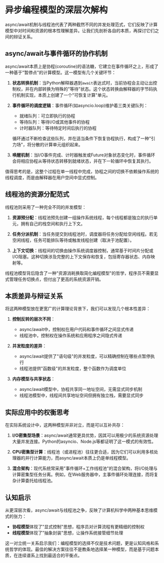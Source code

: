 # 异步编程模型的深层次解构

async/await机制与线程池代表了两种截然不同的并发处理范式，它们反映了计算模型中对时间和资源的根本性理解差异。让我们先剖析各自的本质，再探讨它们之间的辩证关系。

## async/await与事件循环的协作机制

async/await本质上是协程(coroutine)的语法糖，它建立在事件循环之上，形成了一种基于"暂停点"的计算模型。这一模型有几个关键环节：

1. **状态转换机制**：当Python解释器遇到`await`表达式时，当前协程会主动让出控制权，并在内部转换为特殊的"等待"状态。这个状态转换由解释器的字节码执行机制实现，本质上创建了一个"可恢复计算"单元。
    
2. **事件循环的调度逻辑**：事件循环(如asyncio.loop)维护着三类关键队列：
    
    - 就绪队列：可立即执行的协程
    - 等待队列：等待I/O或其他事件的协程
    - 计时器队列：等待特定时间后执行的协程
    
    循环通过不断检查这些队列，并在适当条件下恢复协程执行，构成了一种"引力场"，将分散的计算单元组织起来。
    
3. **唤醒机制**：当I/O事件完成、计时器触发或Future对象状态变化时，事件循环会将相应协程从等待状态转移到就绪状态，并在下一轮循环中恢复其执行。
    

值得思考的是，这整个过程在单一线程中完成，协程之间的切换不依赖操作系统的线程调度，而是由解释器在用户空间中显式控制。

## 线程池的资源分配范式

线程池则采用了一种完全不同的并发模型：

1. **资源预分配**：线程池预先创建一组操作系统线程，每个线程都是独立的执行单元，拥有自己的栈空间和执行上下文。
    
2. **任务分派机制**：当任务提交到线程池时，调度器将任务分配给空闲线程。若无空闲线程，任务可能排队等待或触发线程创建（取决于池配置）。
    
3. **上下文切换**：线程间的切换由操作系统调度器控制，通常基于时间片分配或I/O阻塞。这种切换涉及完整的上下文保存和恢复，包括寄存器状态、内存映射等。
    

线程池模型背后隐含了一种"资源消耗换取简化编程模型"的哲学，程序员不需要显式管理任务切换点，但付出了更高的系统资源开销。

## 本质差异与辩证关系

将这两种模型放在更宽广的计算理论背景下，我们可以发现几个根本性差异：

1. **控制反转的层次不同**：
    
    - async/await中，控制权在用户代码和事件循环之间显式传递
    - 线程池中，控制权在操作系统和应用程序之间隐式传递
2. **并发粒度的差异**：
    
    - async/await提供了"语句级"的并发粒度，可以精确控制在哪些点暂停执行
    - 线程池提供"函数级"的并发粒度，整个函数作为调度单位
3. **内存模型与共享状态**：
    
    - async/await模型中，协程共享同一地址空间，无需显式同步机制
    - 线程池模型中，线程间共享地址空间但拥有独立栈，需要显式同步

## 实际应用中的权衡思考

在实际系统设计中，这两种模型并非对立，而是可以互补共存：

1. **I/O密集型场景**：async/await通常更具优势，因其可以用极少的系统资源处理大量并发连接。Python的asyncio、Node.js等都证明了这一模式的有效性。
    
2. **CPU密集型计算**：线程池（或进程池）往往更合适，因为它们可以利用多核处理器的并行计算能力，而async/await本质上仍是单线程模型。
    
3. **混合架构**：现代系统常采用"事件循环+工作线程池"的混合架构，将I/O处理与计算密集型任务分离。例如，在Web服务器中，主事件循环处理连接，而将复杂计算委托给线程池。
    

## 认知启示

从更深层次看，async/await与线程池之争，反映了计算机科学中两种基本思维模式的张力：

- **协程模型**体现了"显式控制"思想，程序员对计算流程有更精细的控制权
- **线程模型**体现了"抽象封装"思想，让操作系统接管细节处理

这一对立统一关系启示我们：编程模型的选择不仅是技术问题，更是认知风格和系统哲学的体现。最佳的解决方案往往不是教条地选择某一种模型，而是基于问题本质，在连续谱系上找到最适合的平衡点。